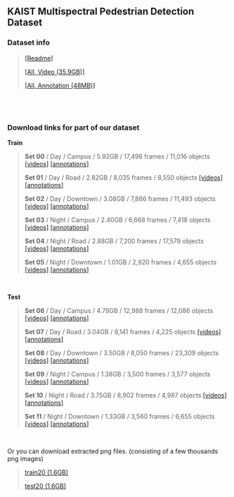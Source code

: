 ## KAIST Multispectral Pedestrian Detection Dataset

### Dataset info

> [[Readme]](http://multispectral.kaist.ac.kr/pedestrian/Readme.txt) 
>
>[[All, Video (35.9GB)]](http://multispectral.kaist.ac.kr/pedestrian/data-kaist/videos.tar)
>
>[[All, Annotation (48MB)]](http://multispectral.kaist.ac.kr/pedestrian/data-kaist/annotations.tar)

&nbsp;
---
### Download links for part of our dataset 

**Train**
> **Set 00** / Day / Campus / 5.92GB / 17,498 frames / 11,016 objects [[videos]](http://multispectral.kaist.ac.kr/pedestrian/data-kaist/videos/set00.tar) [[annotations]](http://multispectral.kaist.ac.kr/pedestrian/data-kaist/annotations/set00.tar) 
>
> **Set 01** / Day / Road / 2.82GB / 8,035 frames / 8,550 objects [[videos]](http://multispectral.kaist.ac.kr/pedestrian/data-kaist/videos/set01.tar) [[annotations]](http://multispectral.kaist.ac.kr/pedestrian/data-kaist/annotations/set01.tar)
> 
> **Set 02** / Day / Downtown / 3.08GB / 7,866 frames / 11,493 objects  [[videos]](http://multispectral.kaist.ac.kr/pedestrian/data-kaist/videos/set02.tar) [[annotations]](http://multispectral.kaist.ac.kr/pedestrian/data-kaist/annotations/set02.tar)
>
> **Set 03** / Night / Campus / 2.40GB / 6,668 frames / 7,418 objects  [[videos]](http://multispectral.kaist.ac.kr/pedestrian/data-kaist/videos/set03.tar) [[annotations]](http://multispectral.kaist.ac.kr/pedestrian/data-kaist/annotations/set03.tar)
>
> **Set 04** / Night / Road / 2.88GB / 7,200 frames / 17,579 objects [[videos]](http://multispectral.kaist.ac.kr/pedestrian/data-kaist/videos/set04.tar) [[annotations]](http://multispectral.kaist.ac.kr/pedestrian/data-kaist/annotations/set04.tar)
> 
> **Set 05** / Night / Downtown / 1.01GB / 2,920 frames / 4,655 objects  [[videos]](http://multispectral.kaist.ac.kr/pedestrian/data-kaist/videos/set05.tar) [[annotations]](http://multispectral.kaist.ac.kr/pedestrian/data-kaist/annotations/set05.tar)

&nbsp;

**Test**

> **Set 06** / Day / Campus / 4.78GB / 12,988 frames / 12,086 objects [[videos]](http://multispectral.kaist.ac.kr/pedestrian/data-kaist/videos/set06.tar) [[annotations]](http://multispectral.kaist.ac.kr/pedestrian/data-kaist/annotations/set06.tar)
>
> **Set 07** / Day / Road / 3.04GB / 8,141 frames / 4,225 objects [[videos]](http://multispectral.kaist.ac.kr/pedestrian/data-kaist/videos/set07.tar) [[annotations]](http://multispectral.kaist.ac.kr/pedestrian/data-kaist/annotations/set07.tar)
> 
> **Set 08** / Day / Downtown / 3.50GB / 8,050 frames / 23,309 objects [[videos]](http://multispectral.kaist.ac.kr/pedestrian/data-kaist/videos/set08.tar) [[annotations]](http://multispectral.kaist.ac.kr/pedestrian/data-kaist/annotations/set08.tar)
>
> **Set 09** / Night / Campus / 1.38GB / 3,500 frames / 3,577 objects [[videos]](http://multispectral.kaist.ac.kr/pedestrian/data-kaist/videos/set09.tar) [[annotations]](http://multispectral.kaist.ac.kr/pedestrian/data-kaist/annotations/set09.tar)
>
> **Set 10** / Night / Road / 3.75GB / 8,902 frames / 4,987 objects [[videos]](http://multispectral.kaist.ac.kr/pedestrian/data-kaist/videos/set10.tar) [[annotations]](http://multispectral.kaist.ac.kr/pedestrian/data-kaist/annotations/set10.tar)
> 
> **Set 11** / Night / Downtown / 1.33GB / 3,560 frames / 6,655 objects [[videos]](http://multispectral.kaist.ac.kr/pedestrian/data-kaist/videos/set11.tar) [[annotations]](http://multispectral.kaist.ac.kr/pedestrian/data-kaist/annotations/set11.tar)

&nbsp;

Or you can download extracted png files. (consisting of a few thousands png images)

>
>[train20 (1.6GB)](http://multispectral.kaist.ac.kr/pedestrian/data-kaist/train20.tar)
>
>[test20 (1.6GB)](http://multispectral.kaist.ac.kr/pedestrian/data-kaist/test.tar)

&nbsp;
---